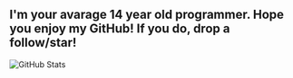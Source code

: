 
## I'm your avarage 14 year old programmer. Hope you enjoy my GitHub! If you do, drop a follow/star!

![GitHub Stats](https://github-readme-stats.vercel.app/api?username=vDiming&theme=radical)













